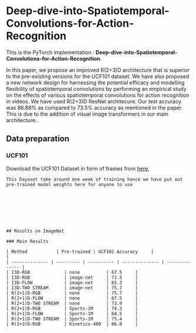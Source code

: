 # Deep-dive-into-Spatiotemporal-Convolutions-for-Action-Recognition

This is the PyTorch implementation : **Deep-dive-into-Spatiotemporal-Convolutions-for-Action-Recognition**.

In this paper, we propose an improved R(2+3)D architecture that is superior to the pre-existing versions for the UCF101 dataset. We have also proposed a new network design for harnessing the potential efficacy and modelling flexibility of spatiotemporal convolutions by performing an empirical study on the effects of various spatiotemporal convolutions for action recognition in videos. We have used R(2+3)D ResNet architecure. Our test accuracy was 86.88% as compared to 73.5% accuracy as mentioned in the paper. This is due to the addition of visual image transformers in our main architecture.. 


## Data preparation

### UCF101

Download the UCF101 Dataset in form of frames from [here]([http://image-net.org/](https://www.kaggle.com/datasets/pevogam/ucf101-frames?resource=download)),

```
This Dayaset take around one week of training hence we have put out pre-trained model weights here for anyone to use








## Results on ImageNet

### Main Results

| Method           | Pre-trained | UCF101 Accuracy     |                                                                                                     |
| -------------- | --------- | ---------- | -------------- | -------------- | 
| I3D-RGB             | none          | 67.5     |
| I3D-RGB             | image-net     | 72.5     |
| I3D-FLOW            | image-net     | 65.3     |
| I3D-TWO STREAM      | image-net     | 75.7     |
| R(2+1)D-RGB         | none          | 75.7     |
| R(2+1)D-FLOW        | none          | 67.5     |
| R(2+1)D-TWO STREAM  | none          | 73.9     |
| R(2+1)D-RGB         | Sports-1M     | 74.3     |
| R(2+1)D-FLOW        | Sports-1M     | 68.5     |
| R(2+1)D-TWO STREAM  | Sports-1M     | 75.4     |
| R(2+3)D-RGB         | Kinetics-400  | 86.8     |








